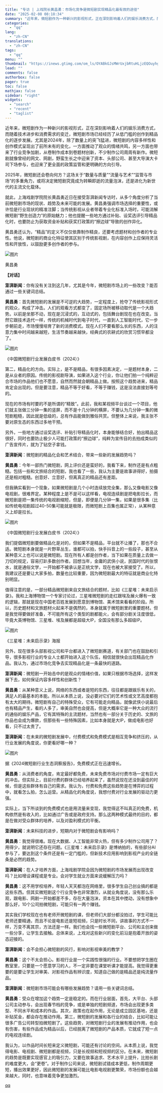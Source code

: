 ```yaml
---
title: "专访 | 上戏院长黄昌勇：市场化竞争是微短剧实现精品化最有效的途径"
date: "2025-02-08 08:18:34"
summary: "近年来，微短剧作为一种新兴的影视形式，正在深刻影响着人们的娱乐消费方式，而随着技术进步和消费需求的变..."
categories:
  - "qq"
lang:
  - "zh-CN"
translations:
  - "zh-CN"
tags:
  - "qq"
menu: ""
thumbnail: "https://inews.gtimg.com/om_ls/OYABkGJsMWrUxjbRtuHLjzEQOuyhgW7A2G5-5QMgAmj-YAA_640360/0"
lead: ""
comments: false
authorbox: false
pager: true
toc: false
mathjax: false
sidebar: "right"
widgets:
  - "search"
  - "recent"
  - "taglist"
---
```


近年来，微短剧作为一种新兴的影视形式，正在深刻影响着人们的娱乐消费方式，而随着技术进步和消费需求的变迁，微短剧市场已经经历了从低门槛的创作到精品化的逐步发展。尤其是2024年，除了数量上的突飞猛进，微短剧的内容多样性和创作模式呈现出了前所未有的变化，一方面推动了观众的情绪共鸣，另一方面也带来了行业竞争加剧，从卷制作成本到卷题材创新，不少制作公司周周有新作。微短剧就像曾经的网文、网剧，野蛮生长之中迎来了资本、头部公司、甚至大导演大卡司下场参与，也迎来了更全面的政策监管和更明确的方向引导。

2025年，微短剧还会卷向何方？这场关于“数量与质量”“流量与艺术”“监管与市场”的多重角力，或将决定微短剧究竟成为转瞬即逝的流量泡沫，还是进化为新世代的主流文化载体。

就此，上海戏剧学院院长黄昌勇近日在接受澎湃新闻专访时，从多个角度分析了当前微短剧市场的现状、趋势及未来可能的发展。黄昌勇强调市场选择的重要性，或许恰是行业现状的精准注脚；当传统影视从业者带着专业化标准入场时，可能消解微短剧“野生创造力”的原始魅力；他也提醒一些地方通过补贴、设奖选评引导精品化时，也要防止为获取资金补贴和获奖打政策的“擦边球”导致的创作异化。

黄昌勇还认为，“精品”的定义不仅仅依靠制作精良，还要考虑题材和创作者的专业性。他说，微短剧的商业化特征使其区别于传统影视剧，在内容创作上应保持灵活性和开放性，以鼓励更多创作者的参与。

![图片](https://inews.gtimg.com/om_bt/OrOYBCbEJBo944q68aAZFZZaJrBxyHa7qfKA883FC-Ad4AA/641)

黄昌勇

**【对话】**

**澎湃新闻**：你有没有关注到这几年，尤其是今年，微短剧市场上的一些改变？能否通过一些关键词总结。

**黄昌勇**：首先微短剧的发展是不可逆的大趋势，一定程度上，抢夺了传统影视形式的观众，构成了冲击。人们的观看方式都变了，固定场所被移动取代是一个大趋势。以前是坐那不动，现在是沉浸式的，互动式的，包括舞台剧现在也在改变。当然它跟技术迭代一样，传统的机械时代到电子时代，一直到人工智能时代，它一步步朝前走，市场慢慢培育了新的消费模式。现在人们不要看那么长的东西，人的注意力集中时间越来越短，生活节奏越来越快，经典式的农耕式的欣赏习惯早都没了。

![图片](https://inews.gtimg.com/om_bt/O2by2n_6wyMzNN4_uo8Mv8biAa2M9e7x9H1eXuZiZYwEQAA/641)

《中国微短剧行业发展白皮书（2024）》

第二，精品化的方向。实际上，是不是精品，有很多因素决定，一是题材本身，二是从业者的原因。传统的影视剧导演，如果进入这个行业，你让他们拍一个纯粹迎合市场的作品他们也不愿意，自然而然就会朝精品上做。按照这个趋势进来，精品肯定会出现的。但是要注意，精品不等于好看，不等于赚钱，这是没法直接划等号的。

现在的市场有时要的不是所谓的“精致”。此前，我和某视频平台谈过一个项目，他们就主张做三分钟一集的竖屏，而不是十几分钟的横屏，不要认为几分钟一集的微短剧粗糙，因此就是低级的，总有作品能做到雅俗共赏。但整体上来说，我主张不要对原生态的东西过多地干预。

另外，一些地方通过设奖选评、补贴引导精品化时，本身能够结合好，拍出精品这很好，同时也要防止极少人可能打政策的“擦边球”，纯粹为宣传目的去拍成类似的广告宣传片，就为了钻空子拿钱。

**澎湃新闻**：微短剧的精品化会和艺术结合，带来一些新的发展趋势吗？

**黄昌勇**：今年一部热门微短剧，网上评价还是蛮好的，我看下来，制作还是有点粗糙。包括一些和文旅结合的短剧，我也看了一些，我认为主要是故事讲得好，拍摄还是相对粗糙。创意好、立意好，但离真正的精品还有差距。

但我确实看到一个现象，如果微短剧是几个小时连续放完全集，那么又像电影又像电视剧，很难界定。某种程度上是不是可以这样看，电视连续剧是把电影拉长，而微短剧是把一集传统的电视剧缩短，但是，即便是几分钟一集，如果是很多集（比如传统电视剧超过40-50集可能就是极限，而微短剧上百集也属正常），从某种意义上却是拉长。

![图片](https://inews.gtimg.com/om_bt/O0Rl89yynIbbNleN90k96PN-i-8kFPpfeD9rhzVe5eo-4AA/1000)

《中国微短剧行业发展白皮书（2024）》

我们提倡微短剧要做精品化是对的，但如果不是精品，平台就不让播了，那也不合适。微短剧本身就是一片野草丛生，谁都可以拍，快手抖音上的一些段子，甚至从某种意义上也可以说是微短剧。现在所有人都是创作者，当下如果在质量上去做一刀切的规定，容易打趴多数创作者。回想当年，金庸的武侠小说，民国时代的张恨水，就是通俗文学，一开始都不被承认是正统文学，现在也被大家接受了。所以，我建议还是要让大家多拍，数量也比较重要，因为微短剧最大的特征就是商业化特别明显。

值得注意的是，一部分精品微短剧来自文旅结合的题材，比如《三星堆：未来启示录》。我和上海博物馆一个专家讨论过，三星堆微短剧的走红跟埃及展火爆有一致的逻辑，那就是现在中国老百姓发展到愿意到博物馆、美术馆来看看的阶段。所以，历史题材和文旅题材火起来不是偶然的，本身就属于微短剧里的重要题材。但是我觉得要做好准备，不可能所有这个类型的剧都能火，会有部分剧关注度很低，毕竟大英博物馆、三星堆、埃及展都是超级大IP，全国没有那么多超级IP。

![图片](https://inews.gtimg.com/om_bt/ObPZJ2nTdMJEUJEPKCcFh2_t0iZvc7EtDztPk3YjVmkh4AA/641)

《三星堆：未来启示录》海报

另外，现在很多头部影视公司和平台都进入了微短剧赛道，有关部门也在鼓励和引导，很多影视行业的专业人士都开始进入这个队伍，相信就很快会出现精品化作品。我认为，通过市场化竞争去实现精品化是一条最快的道路。

**澎湃新闻**：微短剧一开始击中的是观众的情绪价值，如果只根据市场选择，这样发展下去，如何保证内容多样性和创新性？

**黄昌勇**：从某种意义上说，网络的东西或者是短的东西，往往都是跟娱乐有关的，满足人的最基本的本能。所以从本质上说，没必要对它们的艺术性或文艺高度都抱有太大的期待。微短剧有自己的特殊受众，它有可能走向精品，就像武侠小说最后也有精品产生，看的人多了，审美自然也会提高，但是大概率它是一种大众的流行的通俗的娱乐产品，它有其特殊的主流题材，当然也有一部分关于历史的、文旅的作品也会成为爆款，但那些有一些特殊因素，比如本身就是大IP，做成电影也好看，只不过太贵了。

**澎湃新闻**：在未来的微短剧发展中，付费模式和免费模式是相互竞争和挤压的，从行业发展的角度说，你更看好哪一种？

![图片](https://inews.gtimg.com/om_bt/OEoF0oNow3iOv_EL5xa8NXGln0aCjYmL5JT59JyBjBhG4AA/641)

据《2024微短剧行业生态洞察报告》，免费模式正在迅速增长。

**黄昌勇**：从消费者的角度，肯定最好都免费，未来免费市场对付费市场一定有巨大的冲击。但实际上，目前付费的群体已经培养起来了，虽然说现在还没到最佳的时候，但是这些群体有自己的需求。我认为，付费和免费这些趋势是在博弈的过程中，就看怎么拍，怎么运营。从精品化的角度说，我想付费对行业发展的驱动力更强。

实际上，当下所谈到的免费模式也是用流量来变现，我觉得这不叫真正的免费，机构依然是有收入的，比如通过广告或是政府支持。那么这两种模式最终的目的，都是在做对受众群体的培养，以及对盈利模式的平衡。

**澎湃新闻**：未来科技的进步，短期内对于微短剧会有影响吗？

**黄昌勇**：我觉得很难。现在大数据、人工智能非常火热，但有多少制作公司用了？用得少，就说明它还存在问题。《三星堆：未来启示录》是博纳拍的，有些部分AI参与了，要达到这个条件还是有一定门槛的，但新技术应用影响到影视产业的全链条是必然的趋势。

**澎湃新闻**：在人才培养方面，上海戏剧学院会因为微短剧的市场发展而出现改变吗？比如增设课程或是专业。会对学生就业方面来说缓解压力吗？

**黄昌勇**：这不用学校培养，年轻人天天都泡在网络里，很多学生自己创业搞的都是这些东西。但其实微短剧这个行业竞争也非常激烈，从就业角度说，没有那么乐观，跟电影、网剧一开始都差不多，存在大量泡沫，资本在其中搅动，没有想象中那么好，10个公司拍微短剧，可能只有一两个赚钱。

其实我们学校现在也有老师开微短剧的课，但老师们大部分都没拍过，学生可能比老师还要精通，而且不论是电影还是短视频，只是时长不同，讲故事的方式不一样，万变不离其宗，方法还是一样。我们也会找一些微短剧平台、公司和主创来做一些分享，让学生去接触。总体来说，上戏对这些新兴的变化前沿是抱着开放的姿态迎接的。

**澎湃新闻**：会不会担心微短剧的风行，影响对影视审美的教学？

**黄昌勇**：这个不太会担心。影视行业是一个实践性很强的行业。不要想把学生圈在教室里，只要是一个愿意学习的人，不一定非要在课堂听课才能提高。我觉得更重要的是要让学生对审美、对影视作品有辨识度，知道自己做的是精品还是纯流量作品。

**澎湃新闻**：微短剧市场可能会有哪些发展趋势？请用一些关键词总结。

**黄昌勇**：受众在增加这个趋势一定是稳定的。而在行业层面，首先，大平台、头部公司主动参与，会出现春节档的竞争，或是单独的短剧频道，市场会出现更多类型、不同水平和成本的作品。其次，政策也在起作用，无论是成立园区基地，还是补贴奖金，都会存在推动作用。第三，微短剧的发展和各行业的结合，比如可能让很多广告公司转型拍微短剧了。这些趋势，对微短剧行业的发展有推动作用，也会有伤害，有些作品成为精品以后，已经脱离了微短剧的产品本质，它就成了短一点的电视连续剧。

我认为，以作品时间长短来定义微短剧，可能还有讨论的空间。从本质上说，我觉得电影、电视剧、微短剧都是视频，只是长视频和短视频的区分。在未来，微短剧的趋势是既要实现感官上的吸引力，又要在故事追求、艺术水平上提升，比拍长剧的难度更大，会“更卷”。对于制作公司来说，微短剧试错成本更低，制作周期更短，播出效果更好，因此微短剧的发展可能比电影电视剧更繁荣，市场份额也会越来越大，同时，也意味着竞争更加激烈。

[qq](https://new.qq.com/rain/a/20250208A01I7G00)
